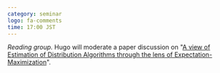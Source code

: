 ```yaml
---
category: seminar
logo: fa-comments
time: 17:00 JST
---
```


*Reading group.*  Hugo will moderate a paper discussion on "[A view of Estimation of Distribution Algorithms through the lens of Expectation-Maximization](https://arxiv.org/abs/1905.10474)".

